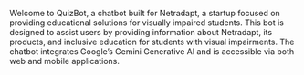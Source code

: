 Welcome to QuizBot, a chatbot built for Netradapt, a startup focused on providing educational solutions for visually impaired students. This bot is designed to assist users by providing information about Netradapt, its products, and inclusive education for students with visual impairments. The chatbot integrates Google’s Gemini Generative AI and is accessible via both web and mobile applications.
